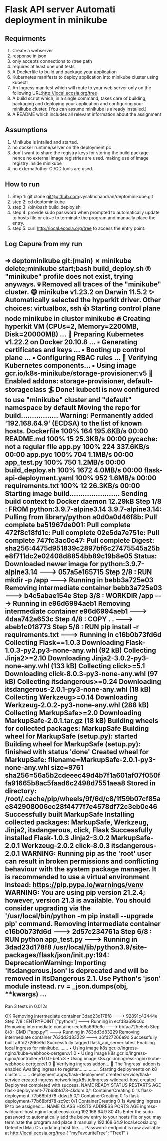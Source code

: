 # Flask API server Automati deployment in minikube 

Requirments
---------------------------
1. Create a webserver 
2. response in json 
3. only accepts connections to /tree path 
5. requires at least one unit tests 
6. A Dockerfile to build and package your application
7. Kubernetes manifests to deploy application into minikube cluster using kubectl
8. An Ingress manifest which will route to your web server only on the following URL:http://local.ecosia.org/tree
9. A build script which, in a single command, takes care of building, packaging and deploying your application and configuring your minikube cluster. (You can assume minikube is already installed.)
10. A README which includes all relevant information about the assignment


Assumptions 
--------------------
1. Minikube is intalled and started. 
2. no docker runtime/server on the deployment pc 
3. don't want to share the registry keys for storing the build package hence no external image registries are used. making use of image registry inside minikube 
4. no external/other CI/CD tools are used. 



How to run 
---------------------
1. Step 1: git clone git@github.com:vysakhchandran/deptominikube.git
2. step 2: cd deptominikube
3. step 3: /bin/bash build_deploy.sh 
4. step 4: provide sudo password when prompted to automatically update to hosts file or ctr+c to terminate the program and manually place the entry. 
5. step 5: curl http://local.ecosia.org/tree to access the entry point. 

Log Capure from my run
--------------------
➜  deptominikube git:(main) ✗ minikube delete;minikube start;bash build_deploy.sh
🙄  "minikube" profile does not exist, trying anyways.
💀  Removed all traces of the "minikube" cluster.
😄  minikube v1.23.2 on Darwin 11.5.2
✨  Automatically selected the hyperkit driver. Other choices: virtualbox, ssh
👍  Starting control plane node minikube in cluster minikube
🔥  Creating hyperkit VM (CPUs=2, Memory=2200MB, Disk=20000MB) ...
🐳  Preparing Kubernetes v1.22.2 on Docker 20.10.8 ...
    ▪ Generating certificates and keys ...
    ▪ Booting up control plane ...
    ▪ Configuring RBAC rules ...
🔎  Verifying Kubernetes components...
    ▪ Using image gcr.io/k8s-minikube/storage-provisioner:v5
🌟  Enabled addons: storage-provisioner, default-storageclass
🏄  Done! kubectl is now configured to use "minikube" cluster and "default" namespace by default
Moving the repo for build.................
Warning: Permanently added '192.168.64.9' (ECDSA) to the list of known hosts.
Dockerfile                                                                                                                                 100%  164   195.6KB/s   00:00
README.md                                                                                                                                  100%   15    25.3KB/s   00:00
__pycache__: not a regular file
app.py                                                                                                                                     100%  224   337.6KB/s   00:00
app.pyc                                                                                                                                    100%  704     1.1MB/s   00:00
app_test.py                                                                                                                                100%  750     1.2MB/s   00:00
build_deploy.sh                                                                                                                            100% 1672     4.0MB/s   00:00
flask-api-deployment.yaml                                                                                                                  100%  952     1.6MB/s   00:00
requirements.txt                                                                                                                           100%   12    26.3KB/s   00:00
Starting image build.......................
Sending build context to Docker daemon  12.29kB
Step 1/8 : FROM python:3.9.7-alpine3.14
3.9.7-alpine3.14: Pulling from library/python
a0d0a0d46f8b: Pull complete
ba51967de001: Pull complete
472f8c18fd1c: Pull complete
02e5da7e751e: Pull complete
747fc3ac0c47: Pull complete
Digest: sha256:4475d951839c2897bf6c27475545a25be8f711dc2e02408d8854bb89c19b8e05
Status: Downloaded newer image for python:3.9.7-alpine3.14
 ---> 057a5e165715
Step 2/8 : RUN mkdir -p /app
 ---> Running in bebb3a725e03
Removing intermediate container bebb3a725e03
 ---> b4c5abae154e
Step 3/8 : WORKDIR /app
 ---> Running in e96d6994aeb1
Removing intermediate container e96d6994aeb1
 ---> 4daa742a653c
Step 4/8 : COPY . .
 ---> abeb1c018773
Step 5/8 : RUN pip install -r requirements.txt
 ---> Running in c16b0b73fd6d
Collecting Flask==1.0.3
  Downloading Flask-1.0.3-py2.py3-none-any.whl (92 kB)
Collecting Jinja2>=2.10
  Downloading Jinja2-3.0.2-py3-none-any.whl (133 kB)
Collecting click>=5.1
  Downloading click-8.0.3-py3-none-any.whl (97 kB)
Collecting itsdangerous>=0.24
  Downloading itsdangerous-2.0.1-py3-none-any.whl (18 kB)
Collecting Werkzeug>=0.14
  Downloading Werkzeug-2.0.2-py3-none-any.whl (288 kB)
Collecting MarkupSafe>=2.0
  Downloading MarkupSafe-2.0.1.tar.gz (18 kB)
Building wheels for collected packages: MarkupSafe
  Building wheel for MarkupSafe (setup.py): started
  Building wheel for MarkupSafe (setup.py): finished with status 'done'
  Created wheel for MarkupSafe: filename=MarkupSafe-2.0.1-py3-none-any.whl size=9761 sha256=56a5b2cdeeec49d4b7f1a601af07f050ffa91665b8ac5faad6c2498d7551aea8
  Stored in directory: /root/.cache/pip/wheels/9f/6d/c8/1f59b07cf85ae842908006ec28f4477f7e4578df72c3eb0e46
Successfully built MarkupSafe
Installing collected packages: MarkupSafe, Werkzeug, Jinja2, itsdangerous, click, Flask
Successfully installed Flask-1.0.3 Jinja2-3.0.2 MarkupSafe-2.0.1 Werkzeug-2.0.2 click-8.0.3 itsdangerous-2.0.1
WARNING: Running pip as the 'root' user can result in broken permissions and conflicting behaviour with the system package manager. It is recommended to use a virtual environment instead: https://pip.pypa.io/warnings/venv
WARNING: You are using pip version 21.2.4; however, version 21.3 is available.
You should consider upgrading via the '/usr/local/bin/python -m pip install --upgrade pip' command.
Removing intermediate container c16b0b73fd6d
 ---> 2d57c234761a
Step 6/8 : RUN python app_test.py
 ---> Running in 3dad23d178f8
/usr/local/lib/python3.9/site-packages/flask/json/__init__.py:194: DeprecationWarning: Importing 'itsdangerous.json' is deprecated and will be removed in ItsDangerous 2.1. Use Python's 'json' module instead.
  rv = _json.dumps(obj, **kwargs)
...
----------------------------------------------------------------------
Ran 3 tests in 0.012s

OK
Removing intermediate container 3dad23d178f8
 ---> 92891c42444e
Step 7/8 : ENTRYPOINT ["python"]
 ---> Running in ecfd8a699c6c
Removing intermediate container ecfd8a699c6c
 ---> bbfaa725e5eb
Step 8/8 : CMD ["app.py"]
 ---> Running in 763dd3d83229
Removing intermediate container 763dd3d83229
 ---> a6fd27266e9d
Successfully built a6fd27266e9d
Successfully tagged flask_api_server:latest
Enabling local ingress for minikube........
    ▪ Using image k8s.gcr.io/ingress-nginx/kube-webhook-certgen:v1.0
    ▪ Using image k8s.gcr.io/ingress-nginx/controller:v1.0.0-beta.3
    ▪ Using image k8s.gcr.io/ingress-nginx/kube-webhook-certgen:v1.0
🔎  Verifying ingress addon...
🌟  The 'ingress' addon is enabled
Awaiting ingress to register................
Starting deployments on k8 cluster.........
deployment.apps/flask-deployment created
service/flask-service created
ingress.networking.k8s.io/ingress-wildcard-host created
Deploymet completed with success.
NAME                                READY   STATUS              RESTARTS   AGE
flask-deployment-77b68bfd78-4kdqm   0/1     ContainerCreating   0          1s
flask-deployment-77b68bfd78-ddwz5   0/1     ContainerCreating   0          1s
flask-deployment-77b68bfd78-zc9ct   0/1     ContainerCreating   0          1s
Awaiting Ingress IP to be assigned....
NAME                    CLASS   HOSTS              ADDRESS        PORTS   AGE
ingress-wildcard-host   nginx   local.ecosia.org   192.168.64.9   80      41s
Enter the sudo password to automatically add the below entry to your hosts file or you may terminate the program and place it manually
192.168.64.9 local.ecosia.org
Detected Mac Os updating host file.....
Password:
endpoint is now available at http://local.ecosia.org/tree
{
  "myFavouriteTree": "Tree1"
}
